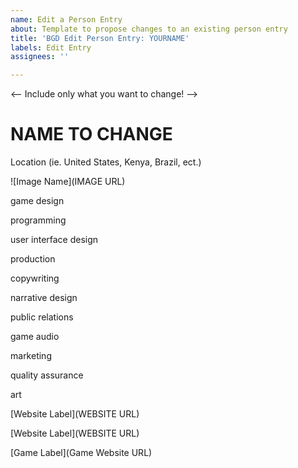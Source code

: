 ```yaml
---
name: Edit a Person Entry
about: Template to propose changes to an existing person entry
title: 'BGD Edit Person Entry: YOURNAME'
labels: Edit Entry
assignees: ''

---
```


<-- Include only what you want to change! -->

# NAME TO CHANGE

<Location>

Location (ie. United States, Kenya, Brazil, ect.)

</Location>

![Image Name](IMAGE URL)

<Skills>

<!-- Add and remove your skills from here. (ie. Game Design, Producer, Creative Director, Artist, Unity3D, Unreal, Maya, 3D Generalist, Writer, ect.)-->

game design

programming

user interface design

production

copywriting

narrative design

public relations

game audio

marketing

quality assurance

art

</Skills>

<Personal>

[Website Label](WEBSITE URL)

</Personal>

<Business>

[Website Label](WEBSITE URL)

</Business>

<Games>

[Game Label](Game Website URL)

</Games>
